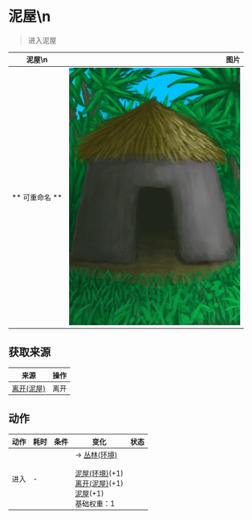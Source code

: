# 泥屋\n  
> 进入泥屋  
  
  泥屋\n  |   图片   
 ----  |  ----:   
 ** 可重命名 **  |  ![](Sprite/MudHut.png)   
  
## 获取来源  
来源  |  操作  
----  |  ----  
[离开(泥屋)](MudHutExitRuins.md)  |  离开  
## 动作  
动作  |  耗时  |  条件  |  变化  |  状态  
----  |  ----  |  ----  |  ----  |  ----  
进入<br>  |  -  |    |  → [丛林(环境)](Env_Jungle.md)<br><br>[泥屋(环境)](Env_MudHutRuins.md)(+1)<br>[离开(泥屋)](MudHutExitRuins.md)(+1)<br>[泥屋](MudHutRuins.md)(+1)<br>基础权重：1<br>  |    
